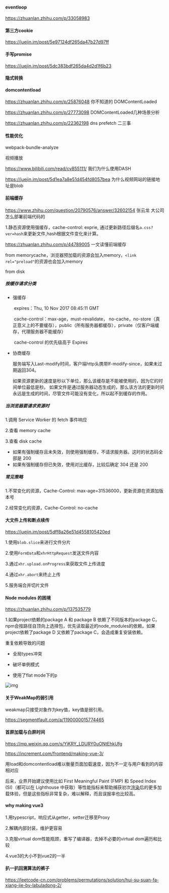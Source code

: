 #### eventloop

 https://zhuanlan.zhihu.com/p/33058983 

#### 第三方cookie

 https://juejin.im/post/5e97124df265da47b27d97ff 

#### 手写promise

 https://juejin.im/post/5dc383bdf265da4d2d1f6b23 

#### 隐式转换



#### domcontentload

 https://zhuanlan.zhihu.com/p/25876048 你不知道的 DOMContentLoaded

 https://zhuanlan.zhihu.com/p/27773098 DOMContentLoaded几种场景分析


https://zhuanlan.zhihu.com/p/22362198 dns prefetch 二三事



#### 性能优化

webpack-bundle-analyze



视频播放

https://www.bilibili.com/read/cv855111/  我们为什么使用DASH



https://juejin.im/post/5d1ea7a8e51d454fd8057bea 为什么视频网站的链接地址是blob



#### 前端缓存

https://www.zhihu.com/question/20790576/answer/32602154 张云龙 大公司怎么部署前端代码的

1.静态资源使用强缓存，cache-control: exprie, 通过更新路径后缀名`a.css?ver=hash`来更新文件,hash根据文件变化来计算。

https://zhuanlan.zhihu.com/p/44789005 一文读懂前端缓存

from memorycache，浏览器预加载的资源会加入memory，`<link rel="preload"`的资源也会加入memory

from disk

##### 按缓存请求分类

* 强缓存

  ​	expires：Thu, 10 Nov 2017 08:45:11 GMT

  ​	cache-control：max-age，must-revalidate， no-cache，no-store（真正意义上的不要缓存），public（所有服务器都缓存），private（仅客户端缓存，代理服务器不能缓存）	

  ​	cache-control 的优先级高于 Expires

* 协商缓存

  服务端写入Last-modify时间，客户端http头携带If-modify-since，如果未过期返回304。

  如果资源更新的速度是秒以下单位，那么该缓存是不能被使用的，因为它的时间单位最低是秒。 如果文件是通过服务器动态生成的，那么该方法的更新时间永远是生成的时间，尽管文件可能没有变化，所以起不到缓存的作用。

##### 当浏览器要请求资源时 

1.调用 Service Worker 的 fetch 事件响应 

2.查看 memory cache 

3.查看 disk cache

* 如果有强制缓存且未失效，则使用强制缓存，不请求服务器。这时的状态码全部是 200 
* 如果有强制缓存但已失效，使用对比缓存，比较后确定 304 还是 200

##### 常见策略

1.不常变化的资源，Cache-Control: max-age=31536000，更新资源在资源加版本号

2.经常变化的资源，Cache-Control: no-cache



#### 大文件上传和断点续传

https://juejin.im/post/5dff8a26e51d4558105420ed

1.使用`blob.slice`来进行文件分片

2.使用`FormData`和`xhrHttpRequest`发送文件内容

3.通过`xhr.upload.onProgress`来获取文件上传进度

4.通过`xhr.abort`来终止上传

5.服务端合并切片文件



#### Node modules 的困境

https://zhuanlan.zhihu.com/p/137535779

1.如果project依赖的package A 和 package B 依赖了不同版本的package C，npm会按路径自顶向上选择包，优先读取最近的node_modules的依赖。如果project依赖了package D 又依赖了package C，会造成重复安装依赖。

重复依赖导致的问题

* 全局types冲突

* 破坏单例模式
* 使用了flat mode下的p

![img](https://pic2.zhimg.com/80/v2-d8db7577fe6de47821e1874c5a91b351_1440w.jpg)

#### 关于WeakMap的弱引用

weakmap只接受对象作为key值，key值是弱引用。

https://segmentfault.com/a/1190000015774465

#### 首屏加载与白屏时间

https://mp.weixin.qq.com/s/YiKRY_LDURY0uONtEhkUfg

https://increment.com/frontend/making-vue-3/

用load和domcontentload难以衡量页面加载速度，因为不一定与用户看到的内容相对应

后来，业界开始建议使用比如 First Meaningful Paint (FMP) 和 Speed Index (SI)（都可以在 Lighthouse 中获取）等性能指标来帮助捕获初次[渲染](http://mp.weixin.qq.com/s?__biz=MjM5MTA1MjAxMQ==&mid=200153364&idx=1&sn=aaf73d88fcbf4ff1a2a7b4de61cbb50a&scene=21&subscene=126#wechat_redirect)后的更多加载体验，但是这些指标非常复杂，难以解释，而且误报率也比较高。

#### why making vue3

1.用typescript，响应式从getter，setter迁移至Proxy

2.解耦内部封装，维护更容易

3.克服virtual dom性能瓶颈，重写了编译器，去掉不必要的virtual dom遍历和比较

4.vue3的大小不到vue2的一半

#### 扒一扒回溯算法的裤子

https://leetcode-cn.com/problems/permutations/solution/hui-su-suan-fa-xiang-jie-by-labuladong-2/
